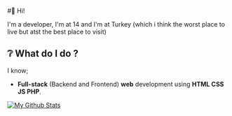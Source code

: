 #👋 Hi!

I'm a developer,
I'm at 14 and I'm at Turkey (which i think the worst place to live but atst the best place to visit)

## ❔ What do I do ?
I know;

- **Full-stack** (Backend and Frontend) **web** development using **HTML CSS JS PHP**.


[![My Github Stats](https://github-readme-stats.vercel.app/api?username=okunamayanad)](https://github.com/anuraghazra/github-readme-stats)
